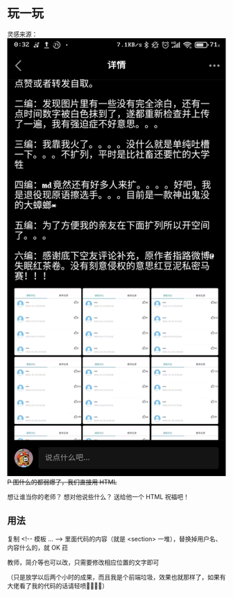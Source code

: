 # 玩一玩
灵感来源：
![灵感](Screenshot_2023-12-14-00-32-35-957_com.tencent.mobileqq.jpg)
~~P 图什么的都弱爆了，我们直接用 HTML~~

想让谁当你的老师？
想对他说些什么？
送给他一个 HTML 祝福吧！

## 用法
复制 <\!-- 模板 ... --> 里面代码的内容（就是 <section\> 一堆），替换掉用户名、内容什么的，就 OK 菈

教师，简介等也可以改，只需要修改相应位置的文字即可

（只是放学以后两个小时的成果，而且我是个前端垃圾，效果也就那样了，如果有大佬看了我的代码的话请轻喷🙏️🙏️🙏️🙏️）
